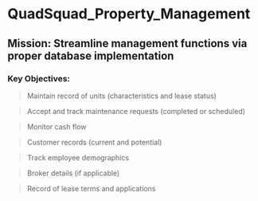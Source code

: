 # QuadSquad_Property_Management
## Mission: Streamline management functions via proper database implementation

### Key Objectives: 
> Maintain record of units (characteristics and lease status)

> Accept and track maintenance requests (completed or scheduled)

> Monitor cash flow 

> Customer records (current and potential)

> Track employee demographics

> Broker details (if applicable)

> Record of lease terms and applications
